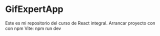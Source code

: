 # GifExpertApp

Este es mi repositorio del curso de React integral.
Arrancar proyecto con con npm Vite:
           npm run dev
